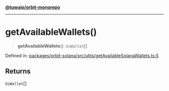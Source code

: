 [**@tuwaio/orbit-monorepo**](../../../README.md)

***

# getAvailableWallets()

> **getAvailableWallets**(): `UiWallet`[]

Defined in: [packages/orbit-solana/src/utils/getAvailableSolanaWallets.ts:5](https://github.com/TuwaIO/orbit/blob/48ec02c6fa4f1c668ebc3e0cb0b6820aca00f9ee/packages/orbit-solana/src/utils/getAvailableSolanaWallets.ts#L5)

## Returns

`UiWallet`[]
